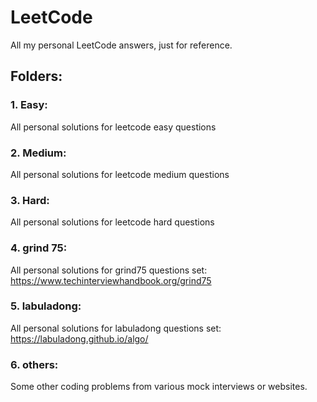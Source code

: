 # LeetCode
All my personal LeetCode answers, just for reference.


## Folders:

### 1. Easy: 
All personal solutions for leetcode easy questions
### 2. Medium: 
All personal solutions for leetcode medium questions
### 3. Hard: 
All personal solutions for leetcode hard questions
### 4. grind 75:
All personal solutions for grind75 questions set: https://www.techinterviewhandbook.org/grind75
### 5. labuladong:
All personal solutions for labuladong questions set: https://labuladong.github.io/algo/
### 6. others:
Some other coding problems from various mock interviews or websites.

